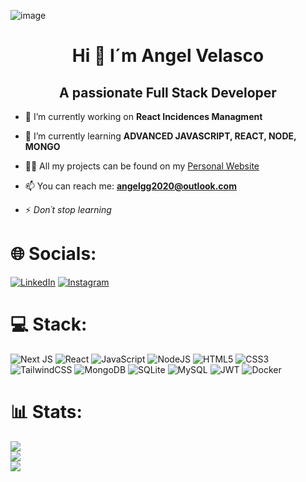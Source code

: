 ![image](https://github.com/AngelVelasco1/AngelVelasco1/assets/82744167/99099eae-2bfb-4d2a-aaad-21e501e9ee5e)
<h1 align="center">Hi 👋 I´m Angel Velasco</h1>
<h2 align="center">A passionate Full Stack Developer</h2>


- 🔭 I’m currently working on **React Incidences Managment**

- 🌱 I’m currently learning **ADVANCED JAVASCRIPT, REACT, NODE, MONGO**

- 👨‍💻 All my projects can be found on my <a href="https://angel-velasco.vercel.app/">Personal Website</a>

- 📫 You can reach me: **angelgg2020@outlook.com**

- ⚡ _Don´t stop learning_



# 🌐 Socials:
[![LinkedIn](https://img.shields.io/badge/LinkedIn-%230077B5.svg?logo=linkedin&logoColor=white)](https://linkedin.com/in/angel-velascoo) 
[![Instagram](https://img.shields.io/badge/Instagram-%23E4405F.svg?logo=Instagram&logoColor=white)](https://instagram.com/angel_velascog)


# 💻 Stack:
![Next JS](https://img.shields.io/badge/Next-black?style=for-the-badge&logo=next.js&logoColor=white)
![React](https://img.shields.io/badge/react-%2320232a.svg?style=for-the-badge&logo=react&logoColor=%2361DAFB) ![JavaScript](https://img.shields.io/badge/javascript-%23323330.svg?style=for-the-badge&logo=javascript&logoColor=%23F7DF1E) ![NodeJS](https://img.shields.io/badge/node.js-6DA55F?style=for-the-badge&logo=node.js&logoColor=white)
 ![HTML5](https://img.shields.io/badge/html5-%23E34F26.svg?style=for-the-badge&logo=html5&logoColor=white) ![CSS3](https://img.shields.io/badge/css3-%231572B6.svg?style=for-the-badge&logo=css3&logoColor=white) ![TailwindCSS](https://img.shields.io/badge/tailwindcss-%2338B2AC.svg?style=for-the-badge&logo=tailwind-css&logoColor=white) ![MongoDB](https://img.shields.io/badge/MongoDB-%234ea94b.svg?style=for-the-badge&logo=mongodb&logoColor=white) ![SQLite](https://img.shields.io/badge/sqlite-%2307405e.svg?style=for-the-badge&logo=sqlite&logoColor=white) ![MySQL](https://img.shields.io/badge/mysql-%2300000f.svg?style=for-the-badge&logo=mysql&logoColor=white) ![JWT](https://img.shields.io/badge/JWT-black?style=for-the-badge&logo=JSON%20web%20tokens) ![Docker](https://img.shields.io/badge/docker-%230db7ed.svg?style=for-the-badge&logo=docker&logoColor=white) 
# 📊 Stats:
![](https://github-readme-stats.vercel.app/api?username=AngelVelasco1&theme=tokyonight&hide_border=true&include_all_commits=false&count_private=false)<br/>
![](https://github-readme-streak-stats.herokuapp.com/?user=AngelVelasco1&theme=tokyonight&hide_border=true)<br/>
![](https://github-readme-stats.vercel.app/api/top-langs/?username=AngelVelasco1&theme=tokyonight&hide_border=true&include_all_commits=false&count_private=false&layout=compact)
